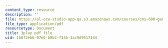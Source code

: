 ```yaml
---
content_type: resource
description: ''
file: https://ol-ocw-studio-app-qa.s3.amazonaws.com/courses/cms-608-game-design-fall-2010/1b0f2eb607e0b8b2f14b1ac9d9517144_68563.pdf
file_type: application/pdf
resourcetype: Document
title: 3play pdf file
uid: 1b0f2eb6-07e0-b8b2-f14b-1ac9d9517144
---
```


